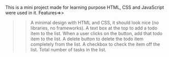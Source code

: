 This is a mini project made for learning purpose
HTML, CSS and JavaScript were used in it.
Features=>>
>>A minimal design with HTML and CSS, it should look nice (no libraries, no frameworks).
>>A text box at the top to add a todo item to the list.
>>When a user clicks on the button, add that todo item to the list.
>>A delete button to delete the todo item completely from the list.
>>A checkbox to check the item off the list.
>>Total number of tasks in the list.
